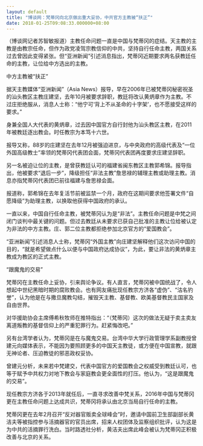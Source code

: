```yaml
---
layout: default
title: "博谈网：梵蒂冈向北京做出重大妥协，中共官方主教被“扶正”"
date: 2018-01-25T09:08:33.000000+08:00
---
```


（博谈网记者苏智敏报道）主教任命问题一直是中国与梵蒂冈的症结。天主教的主教是由教宗任命，但作为政党凌驾宗教信仰的中共，坚持自行任命主教，两国关系过去曾因此变得紧张。但“亚洲新闻”引述消息指出，梵蒂冈近期要求两名获教廷任命的主教，让位给中方选出的主教。

中方主教被“扶正”

据天主教媒体“亚洲新闻”（Asia News）报导，早在2006年已被梵蒂冈秘密祝圣的汕头教区主教庄建坚，去年10月被要求辞职，教廷将改认黄炳章作为主教。不过庄拒绝服从，消息人士称：“他宁可‘背上不从圣命的十字架’，也不愿接受这样的要求。”

身兼全国人大代表的黄炳章，过去因中国官方自行封他为汕头教区主教，在2011年被教廷逐出教会。时任教宗为本笃十六世。

报导又称，88岁的庄建坚在去年12月被强迫进京，与中央政府的高级代表及“一位外国高级教士”率领的梵蒂冈代表团会面，梵蒂冈代表团再度要求庄建坚辞职。

另一名被迫让位的主教，是曾获教廷认可的福建省闽东教区主教郭希锦。报导指出，他被要求“退后一步”，降级担任“非法主教”詹思禄的辅理主教或助理主教。消息亦指梵蒂冈代表团已前往福建与詹思禄会面。

报道称，郭希锦在去年复活节前被监禁一个月，政府在这期间要求他签署文件“自愿降级”为助理主教，以换取他获得中国政府的承认。

一直以来，中国自行任命主教，被梵蒂冈认为是“非法”。主教任命问题是中梵之间闭门谈判中最关键的问题。但过去教廷从未要求已获自己批准的主教让位给被认定为非法的中方主教。庄、郭二位主教都拒绝参加北京官方的“爱国教会”。

“亚洲新闻”引述消息人士称，梵蒂冈“外国主教”向庄建坚解释他们这次访问中国的目的，“就是希望做点什么以便与中国政府达成协议”，为此，要让非法的黄炳章主教成为教区的正式主教。

“跟魔鬼的交易”

梵蒂冈在主教任命上妥协，引来舆论争议。有人直言，梵蒂冈被中国统战了，令人想起中世纪黑暗时期的腐败教会。也有网友痛批现任教宗方济各“虚伪”、“沽名钓誉”，认为他是在与撒旦魔教勾结，摧毁天主教、基督教、欧美基督教民主国家及自由世界。

对华援助协会主席傅希秋牧师在推特指出：“（梵蒂冈）这次的做法无疑于卖主卖友离道叛教的基督信仰上的严重犯罪行为。赶紧悔改吧。”

另有台湾学者认为，梵蒂冈是在与魔鬼交易。台湾中华大学行政管理学系副教授曾建元向媒体表示，不能因为要照顾更多的中国天主教徒，或方便在中国宣教，就跟无神论者、压迫教徒的邪恶政权妥协。

曾建元分析，未来若中梵建交，代表中国官方的爱国教会之权威受到教廷认可，也等于赋予中共权力对地下教会与家庭教会更全面性的打压。他认为，“这是跟魔鬼的交易”。

现任教宗方济各于2013年就任后，一直寻求改善中梵关系，2016年中国与梵蒂冈更在主教任命问题上达成共识，梵蒂冈将承认由北京当局自行任命的主教。

梵蒂冈更在去年2月召开“反对器官贩卖全球峰会”时，邀请中国前卫生部副部长黄洁夫等被指控参与活摘器官的官员出席，招来人权团体及监察组织批评，认为这是为中共的活摘罪行洗白。当时路透社分析，黄洁夫出席此峰会被认为梵蒂冈正积极改善与北京的关系。

